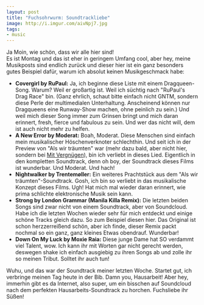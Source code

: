 ```yaml
---
layout: post
title: "Fuchsohrwurm: Soundtrackliebe"
image: http://i.imgur.com/aivNpj7.jpg
tags:
- music
---   
```

Ja Moin, wie schön, dass wir alle hier sind!  
Es ist Montag und das ist eher in geringem Umfang cool, aber hey, meine Musikposts sind endlich zurück und dieser hier ist ein ganz besonders gutes Beispiel dafür, warum ich absolut keinen Musikgeschmack habe:  

* **Covergirl by RuPaul:** Ja, ich beginne diese Liste mit einem Dragqueen-Song. Warum? Weil er großartig ist. Weil ich süchtig nach "RuPaul's Drag Race" bin. (Ganz ehrlich, schaut bitte einfach nicht GNTM, sondern diese Perle der multimedialen Unterhaltung. Anscheinend können nur Dragqueens eine Runway-Show machen, ohne peinlich zu sein.) Und weil mich dieser Song immer zum Grinsen bringt und mich daran erinnert, fresh, fierce und fabulous zu sein. Und wer das nicht will, dem ist auch nicht mehr zu helfen.  
* **A New Error by Moderat:** Boah, Moderat. Diese Menschen sind einfach mein musikalischer Höschenverknoter schlechthin. Und seit ich in der Preview von "Als wir träumten" war (mehr dazu bald, aber nicht hier, sondern bei [Mit Vergnügen](http://hamburg.mitvergnuegen.com/)), bin ich verliebt in dieses Lied. Eigentlich in den kompletten Soundtrack, denn oh boy, der Soundtrack dieses Films ist wunderbar. Und Moderat. Und hach!  
* **Nightwalker by Trentemøller:** Ein weiteres Prachtstück aus dem "Als wir träumten"-Soundtrack. Gosh, ich bin so verliebt in das musikalische Konzept dieses Films. Ugh! Hat mich mal wieder daran erinnert, wie prima schlichte elektronische Musik sein kann.  
* **Strong by London Grammar (Manila Killa Remix):** Die letzten beiden Songs sind zwar nicht von einem Soundtrack, aber von Soundcloud. Habe ich die letzten Wochen wieder sehr für mich entdeckt und einige schöne Tracks gleich dazu. So zum Beispiel diesen hier. Das Original ist schon herzzerreißend schön, aber ich finde, dieser Remix packt nochmal so ein ganz, ganz kleines Etwas obendrauf. Wunderbar!  
* **Down On My Luck by Moxie Raia:** Diese junge Dame hat SO verdammt viel Talent, wow. Ich kann ihr mit Worten gar nicht gerecht werden, deswegen shake ich einfach ausgiebig zu ihren Songs ab und zolle ihr so meinen Tribut. Solltet ihr auch tun!  

Wuhu, und das war der Soundtrack meiner letzten Woche. Startet gut, ich verbringe meinen Tag heute in der Bib. Damn you, Hausarbeit! Aber hey, immerhin gibt es da Internet, also super, um ein bisschen auf Soundcloud nach dem perfekten Hausarbeits-Soundtrack zu horchen. Fuchsliebe ihr Süßen!